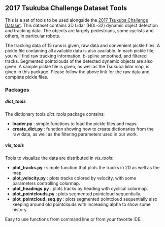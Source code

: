 ## 2017 Tsukuba Challenge Dataset Tools

This is a set of tools to be used alongside the [2017 Tsukuba Challenge Dataset](https://goo.gl/k2pGHE). This dataset contains 3D Lidar (HDL-32) dynamic object detection and tracking data. The objects are largely pedestrians, some cyclists and others, in particular robots.

The tracking data of 15 runs is given, raw data and convenient pickle files. A pickle file containing all available data is also available. In each pickle file, you will find raw tracking information, b-spline smoothed, and filtered tracks. Segmented pointclouds of the detected dynamic objects are also given. A sample pickle file is given, as well as the Tsukuba lidar map, is given in this package. Please follow the above link for the raw data and complete pickle files.

### Packages
##### dict_tools
The dictionary tools *dict_tools* package contains:
*   **loader.py** : simple functions to load the pickle files and maps.
*   **create_dict.py** : function showing how to create dictionaries from the raw data, as well as the filtering parameters used in our work.

##### vis_tools
Tools to visualize the data are distributed in *vis_tools*:
*   **plot_tracks.py** : simple function that plots the tracks in 2D as well as the map.
*   **plot_velocity.py** : plots tracks colored by velocity, with some parameters controlling colormap.
*   **plot_headings.py** : plots tracks by heading with cyclical colormap.
*   **plot_pointclouds.py** : plots segmented pointcloud sequentially.
*   **plot_pointcloud_seq.py** : plots segmented pointcloud sequentially also keeping around old pointclouds with increasing alpha to show some history.

Easy to use functions from command line or from your favorite IDE.